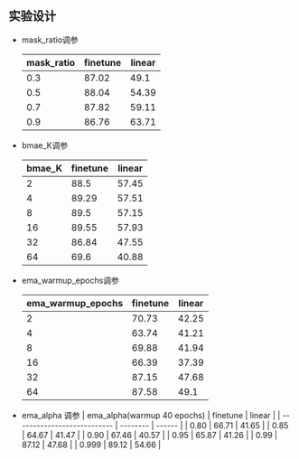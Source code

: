 ## 实验设计

* mask_ratio调参

  | mask_ratio | finetune | linear |
  | ---------- | -------- | ------ |
  | 0.3        | 87.02    | 49.1    |
  | 0.5        | 88.04    |  54.39      |
  | 0.7        | 87.82    |   59.11     |
  | 0.9        | 86.76    |   63.71     |

* bmae_K调参

  | bmae_K | finetune | linear |
  | ------ | -------- | ------ |
  | 2      | 88.5     | 57.45  |
  | 4      | 89.29    | 57.51  |
  | 8      | 89.5     | 57.15  |
  | 16     | 89.55    | 57.93  |
  | 32     | 86.84    | 47.55  |
  | 64     | 69.6     | 40.88  |

* ema_warmup_epochs调参

  | ema_warmup_epochs | finetune | linear |
  | ----------------- | -------- | ------ |
  | 2                 | 70.73    | 42.25  |
  | 4                 | 63.74    | 41.21  |
  | 8                 | 69.88    | 41.94  |
  | 16                | 66.39    | 37.39  |
  | 32                | 87.15    | 47.68  |
  | 64                | 87.58    | 49.1   |

* ema_alpha 调参
    | ema_alpha(warmup 40 epochs) | finetune | linear |
  | --------------------------- | -------- | ------ |
  | 0.80                        | 66.71    | 41.65  |
  | 0.85                        | 64.67    | 41.47  |
  | 0.90                        | 67.46    | 40.57  |
  | 0.95                        | 65.87    | 41.26  |
  | 0.99                        | 87.12    | 47.68  |
  | 0.999                       | 89.12    | 54.66  |